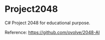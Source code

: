 # Project2048

C# Project 2048 for educational purpose.

Reference:
https://github.com/ovolve/2048-AI

